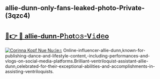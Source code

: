 ## allie-dunn-only-fans​-leaked-photo​-Private-(3qzc4)


# <h2><a href="https://mediaupload.pro?title=allie-dunn&ref=git">🔗👉 🔴 allie-dunn-P𝚑ot𝚘𝚜-V𝚒d𝚎o</a></h2>

[![Corinna Kopf Nue Nu𝚍e𝚜](https://i.imgur.com/0qMVB7G.gif)](https://mediaupload.pro?title=allie-dunn&ref=git)
Online-influencer-allie-dunn,known-for-publishing-dance-and-lifestyle-content,-including-performances-and-vlogs-on-social-media-platforms.Brilliant-ventriloquist-assistant-allie-dunn,celebrated-for-their-exceptional-abilities-and-accomplishments-in-assisting-ventriloquists.  